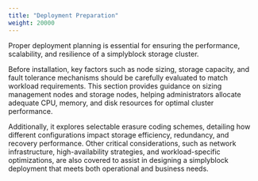 ```yaml
---
title: "Deployment Preparation"
weight: 20000
---
```


Proper deployment planning is essential for ensuring the performance, scalability, and resilience of a simplyblock
storage cluster.

Before installation, key factors such as node sizing, storage capacity, and fault tolerance mechanisms should be
carefully evaluated to match workload requirements. This section provides guidance on sizing management nodes and
storage nodes, helping administrators allocate adequate CPU, memory, and disk resources for optimal cluster performance.

Additionally, it explores selectable erasure coding schemes, detailing how different configurations impact storage
efficiency, redundancy, and recovery performance. Other critical considerations, such as network infrastructure,
high-availability strategies, and workload-specific optimizations, are also covered to assist in designing a simplyblock
deployment that meets both operational and business needs.
